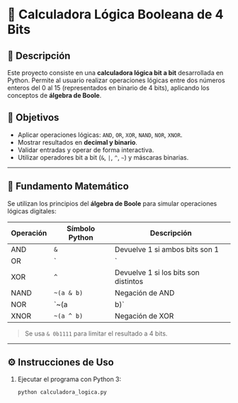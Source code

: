# 🧮 Calculadora Lógica Booleana de 4 Bits

## 📌 Descripción
Este proyecto consiste en una **calculadora lógica bit a bit** desarrollada en Python. Permite al usuario realizar operaciones lógicas entre dos números enteros del 0 al 15 (representados en binario de 4 bits), aplicando los conceptos de **álgebra de Boole**.

## 🎯 Objetivos

- Aplicar operaciones lógicas: `AND`, `OR`, `XOR`, `NAND`, `NOR`, `XNOR`.
- Mostrar resultados en **decimal y binario**.
- Validar entradas y operar de forma interactiva.
- Utilizar operadores bit a bit (`&`, `|`, `^`, `~`) y máscaras binarias.

---

## 🧠 Fundamento Matemático

Se utilizan los principios del **álgebra de Boole** para simular operaciones lógicas digitales:

| Operación | Símbolo Python | Descripción                           |
|-----------|----------------|---------------------------------------|
| AND       | `&`            | Devuelve 1 si ambos bits son 1        |
| OR        | `|`            | Devuelve 1 si al menos un bit es 1    |
| XOR       | `^`            | Devuelve 1 si los bits son distintos  |
| NAND      | `~(a & b)`     | Negación de AND                       |
| NOR       | `~(a | b)`     | Negación de OR                        |
| XNOR      | `~(a ^ b)`     | Negación de XOR                       |

> Se usa `& 0b1111` para limitar el resultado a 4 bits.

---

## ⚙️ Instrucciones de Uso

1. Ejecutar el programa con Python 3:
   ```bash
   python calculadora_logica.py

